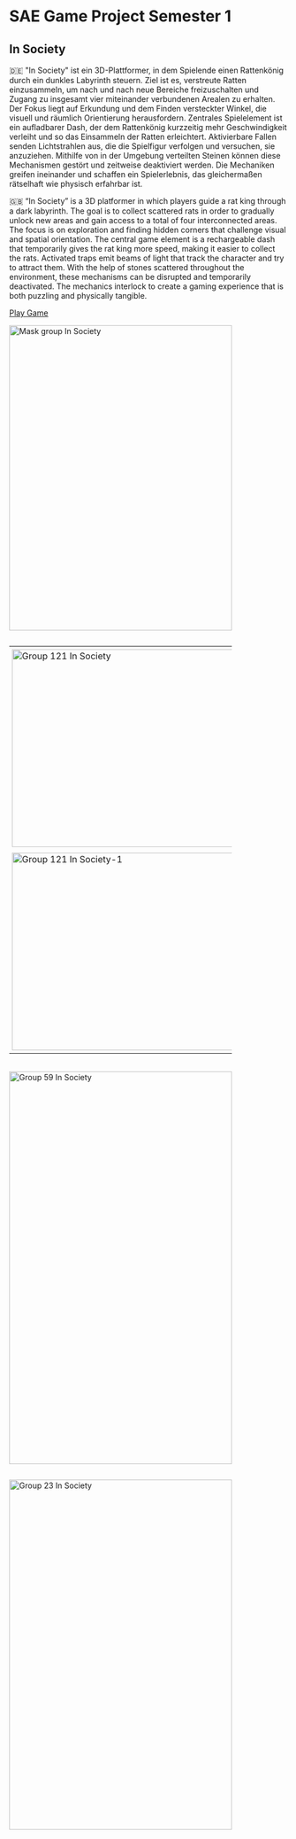 # SAE Game Project Semester 1
## In Society


🇩🇪
"In Society" ist ein 3D-Plattformer, in dem Spielende einen Rattenkönig durch ein dunkles Labyrinth steuern. Ziel ist es, verstreute Ratten einzusammeln, um nach und nach neue Bereiche freizuschalten und Zugang zu insgesamt vier miteinander verbundenen Arealen zu erhalten. 
Der Fokus liegt auf Erkundung und dem Finden versteckter Winkel, die visuell und räumlich Orientierung herausfordern.
Zentrales Spielelement ist ein aufladbarer Dash, der dem Rattenkönig kurzzeitig mehr Geschwindigkeit verleiht und so das Einsammeln der Ratten erleichtert. Aktivierbare Fallen senden Lichtstrahlen aus, die die Spielfigur verfolgen und versuchen, sie anzuziehen. 
Mithilfe von in der Umgebung verteilten Steinen können diese Mechanismen gestört und zeitweise deaktiviert werden. Die Mechaniken greifen ineinander und schaffen ein Spielerlebnis, das gleichermaßen rätselhaft wie physisch erfahrbar ist.

🇬🇧
“In Society” is a 3D platformer in which players guide a rat king through a dark labyrinth. The goal is to collect scattered rats in order to gradually unlock new areas and gain access to a total of four interconnected areas.
The focus is on exploration and finding hidden corners that challenge visual and spatial orientation.
The central game element is a rechargeable dash that temporarily gives the rat king more speed, making it easier to collect the rats. Activated traps emit beams of light that track the character and try to attract them. 
With the help of stones scattered throughout the environment, these mechanisms can be disrupted and temporarily deactivated. The mechanics interlock to create a gaming experience that is both puzzling and physically tangible.

<p>
  <a href="https://georg-juranek.itch.io/in-society" target="_blank" rel="noopener noreferrer">Play Game</a>
</p>

<div style="clear: both;"></div>

<div style="width: 80%; margin-bottom: 2em;">
  <img width="891" height="551" alt="Mask group In Society" src="https://github.com/user-attachments/assets/c735eded-be9f-4df6-a755-9165d9a93ec6" style="width: 100%;">
</div>

<!-- 2x2 Tabelle an der Stelle der vier Bilder -->
<table style="width: 80%; margin-bottom: 2em; border-collapse: collapse;">
  <tr>
    <td style="padding: 5px;">
      <img width="634" height="357" alt="Group 121 In Society" src="https://github.com/user-attachments/assets/0f35568d-0907-4b51-86ce-64ab2fb9e6c6" style="width: 100%;">
    </td>
    <td style="padding: 5px;">
      <img width="634" height="357" alt="Group 122 In Society" src="https://github.com/user-attachments/assets/9223f78c-b942-4f52-acd2-a3ed3ade8456" style="width: 100%;">
    </td>
  </tr>
  <tr>
    <td style="padding: 5px;">
      <img width="635" height="357" alt="Group 121 In Society-1" src="https://github.com/user-attachments/assets/4ae723e0-8910-4ada-a2f6-9aacabe44b98" style="width: 100%;">
    </td>
    <td style="padding: 5px;">
      <img width="635" height="357" alt="Group 122 In Society-1" src="https://github.com/user-attachments/assets/a60feaf5-4eba-4f8a-ab13-0249b06926b6" style="width: 100%;">
    </td>
  </tr>
</table>

<div style="width: 80%; margin-bottom: 2em;">
  <img width="1029" height="709" alt="Group 59 In Society" src="https://github.com/user-attachments/assets/a4d9bfc1-57cb-4363-a138-641846c1f625" style="width: 100%;">
</div>

<div style="width: 80%; margin-bottom: 2em;">
  <img width="1123" height="632" alt="Group 23 In Society" src="https://github.com/user-attachments/assets/dace0c4a-a010-4735-a591-6d94ee1b3b89" style="width: 100%;">
</div>

<div style="clear: both;"></div>
